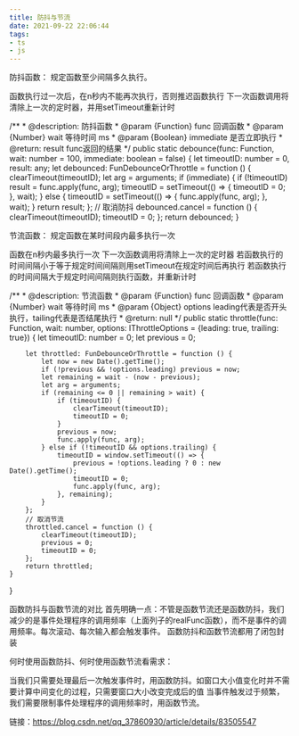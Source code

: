 ```yaml
---
title: 防抖与节流
date: 2021-09-22 22:06:44
tags:
- ts
- js
---
```


<!-- more -->



防抖函数：
规定函数至少间隔多久执行。

函数执行过一次后，在n秒内不能再次执行，否则推迟函数执行
下一次函数调用将清除上一次的定时器，并用setTimeout重新计时

/**
     * @description: 防抖函数
     * @param {Function} func 回调函数
     * @param {Number}  wait 等待时间 ms
     * @param {Boolean} immediate 是否立即执行
     * @return: result func返回的结果
     */
    public static debounce(func: Function, wait: number = 100, immediate: boolean = false) {
        let timeoutID: number = 0, result: any;
        let debounced: FunDebounceOrThrottle = function () {
            clearTimeout(timeoutID);
            let arg = arguments;
            if (immediate) {
                if (!timeoutID) result = func.apply(func, arg);
                timeoutID = setTimeout(() => {
                    timeoutID = 0;
                }, wait);
            } else {
                timeoutID = setTimeout(() => {
                    func.apply(func, arg);
                }, wait);
            }
            return result;
        };
        // 取消防抖
        debounced.cancel = function () {
            clearTimeout(timeoutID);
            timeoutID = 0;
        };
        return debounced;
    }

节流函数：
   规定函数在某时间段内最多执行一次

函数在n秒内最多执行一次
下一次函数调用将清除上一次的定时器
若函数执行的时间间隔小于等于规定时间间隔则用setTimeout在规定时间后再执行
若函数执行的时间间隔大于规定时间间隔则执行函数，并重新计时

/**
     * @description: 节流函数
     * @param {Function} func 回调函数
     * @param {Number}  wait 等待时间 ms
     * @param {Object} options leading代表是否开头执行，tailing代表是否结尾执行
     * @return: null
     */
    public static throttle(func: Function, wait: number, options: IThrottleOptions = {leading: true, trailing: true}) {
        let timeoutID: number = 0;
        let previous = 0;

        let throttled: FunDebounceOrThrottle = function () {
            let now = new Date().getTime();
            if (!previous && !options.leading) previous = now;
            let remaining = wait - (now - previous);
            let arg = arguments;
            if (remaining <= 0 || remaining > wait) {
                if (timeoutID) {
                    clearTimeout(timeoutID);
                    timeoutID = 0;
                }
                previous = now;
                func.apply(func, arg);
            } else if (!timeoutID && options.trailing) {
                timeoutID = window.setTimeout(() => {
                    previous = !options.leading ? 0 : new Date().getTime();
                    timeoutID = 0;
                    func.apply(func, arg);
                }, remaining);
            }
        };
        // 取消节流
        throttled.cancel = function () {
            clearTimeout(timeoutID);
            previous = 0;
            timeoutID = 0;
        };
        return throttled;
    }

}


函数防抖与函数节流的对比
首先明确一点：不管是函数节流还是函数防抖，我们减少的是事件处理程序的调用频率（上面列子的realFunc函数），而不是事件的调用频率。每次滚动、每次输入都会触发事件。
函数防抖和函数节流都用了闭包封装

何时使用函数防抖、何时使用函数节流看需求：

当我们只需要处理最后一次触发事件时，用函数防抖。如窗口大小值变化时并不需要计算中间变化的过程，只需要窗口大小改变完成后的值
当事件触发过于频繁，我们需要限制事件处理程序的调用频率时，用函数节流。

链接：https://blog.csdn.net/qq_37860930/article/details/83505547
